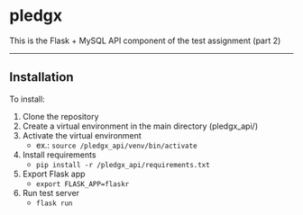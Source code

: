 # pledgx

This is the Flask + MySQL API component of the test assignment (part 2)

- - -

## Installation

To install:

1. Clone the repository
2. Create a virtual environment in the main directory (pledgx_api/)
3. Activate the virtual environment
	* ex.: `source /pledgx_api/venv/bin/activate`
4. Install requirements
	* `pip install -r /pledgx_api/requirements.txt`
5. Export Flask app
	* `export FLASK_APP=flaskr`
6. Run test server
	* `flask run`
